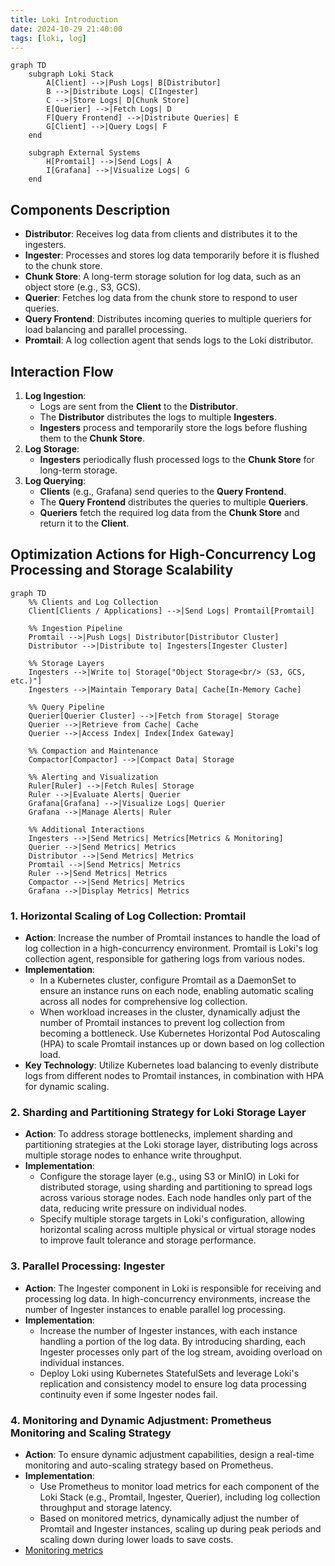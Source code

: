 ```yaml
---
title: Loki Introduction
date: 2024-10-29 21:40:00
tags: [loki, log]
---
```

```mermaid
graph TD
    subgraph Loki Stack
        A[Client] -->|Push Logs| B[Distributor]
        B -->|Distribute Logs| C[Ingester]
        C -->|Store Logs| D[Chunk Store]
        E[Querier] -->|Fetch Logs| D
        F[Query Frontend] -->|Distribute Queries| E
        G[Client] -->|Query Logs| F
    end

    subgraph External Systems
        H[Promtail] -->|Send Logs| A
        I[Grafana] -->|Visualize Logs| G
    end
```

## **Components Description**

- **Distributor**: Receives log data from clients and distributes it to the ingesters.
- **Ingester**: Processes and stores log data temporarily before it is flushed to the chunk store.
- **Chunk Store**: A long-term storage solution for log data, such as an object store (e.g., S3, GCS).
- **Querier**: Fetches log data from the chunk store to respond to user queries.
- **Query Frontend**: Distributes incoming queries to multiple queriers for load balancing and parallel processing.
- **Promtail**: A log collection agent that sends logs to the Loki distributor.

## **Interaction Flow**

1. **Log Ingestion**:
    - Logs are sent from the **Client** to the **Distributor**.
    - The **Distributor** distributes the logs to multiple **Ingesters**.
    - **Ingesters** process and temporarily store the logs before flushing them to the **Chunk Store**.
2. **Log Storage**:
    - **Ingesters** periodically flush processed logs to the **Chunk Store** for long-term storage.
3. **Log Querying**:
    - **Clients** (e.g., Grafana) send queries to the **Query Frontend**.
    - The **Query Frontend** distributes the queries to multiple **Queriers**.
    - **Queriers** fetch the required log data from the **Chunk Store** and return it to the **Client**.

## Optimization Actions for High-Concurrency Log Processing and Storage Scalability

```mermaid
graph TD
    %% Clients and Log Collection
    Client[Clients / Applications] -->|Send Logs| Promtail[Promtail]
    
    %% Ingestion Pipeline
    Promtail -->|Push Logs| Distributor[Distributor Cluster]
    Distributor -->|Distribute to| Ingesters[Ingester Cluster]
    
    %% Storage Layers
    Ingesters -->|Write to| Storage["Object Storage<br/> (S3, GCS, etc.)"]
    Ingesters -->|Maintain Temporary Data| Cache[In-Memory Cache]
    
    %% Query Pipeline
    Querier[Querier Cluster] -->|Fetch from Storage| Storage
    Querier -->|Retrieve from Cache| Cache
    Querier -->|Access Index| Index[Index Gateway]
    
    %% Compaction and Maintenance
    Compactor[Compactor] -->|Compact Data| Storage
    
    %% Alerting and Visualization
    Ruler[Ruler] -->|Fetch Rules| Storage
    Ruler -->|Evaluate Alerts| Querier
    Grafana[Grafana] -->|Visualize Logs| Querier
    Grafana -->|Manage Alerts| Ruler
    
    %% Additional Interactions
    Ingesters -->|Send Metrics| Metrics[Metrics & Monitoring]
    Querier -->|Send Metrics| Metrics
    Distributor -->|Send Metrics| Metrics
    Promtail -->|Send Metrics| Metrics
    Ruler -->|Send Metrics| Metrics
    Compactor -->|Send Metrics| Metrics
    Grafana -->|Display Metrics| Metrics

```
### 1. **Horizontal Scaling of Log Collection: Promtail**

- **Action**: Increase the number of Promtail instances to handle the load of log collection in a high-concurrency environment. Promtail is Loki's log collection agent, responsible for gathering logs from various nodes.
- **Implementation**:
    - In a Kubernetes cluster, configure Promtail as a DaemonSet to ensure an instance runs on each node, enabling automatic scaling across all nodes for comprehensive log collection.
    - When workload increases in the cluster, dynamically adjust the number of Promtail instances to prevent log collection from becoming a bottleneck. Use Kubernetes Horizontal Pod Autoscaling (HPA) to scale Promtail instances up or down based on log collection load.
- **Key Technology**: Utilize Kubernetes load balancing to evenly distribute logs from different nodes to Promtail instances, in combination with HPA for dynamic scaling.

### 2. **Sharding and Partitioning Strategy for Loki Storage Layer**

- **Action**: To address storage bottlenecks, implement sharding and partitioning strategies at the Loki storage layer, distributing logs across multiple storage nodes to enhance write throughput.
- **Implementation**:
    - Configure the storage layer (e.g., using S3 or MinIO) in Loki for distributed storage, using sharding and partitioning to spread logs across various storage nodes. Each node handles only part of the data, reducing write pressure on individual nodes.
    - Specify multiple storage targets in Loki's configuration, allowing horizontal scaling across multiple physical or virtual storage nodes to improve fault tolerance and storage performance.

### 3. **Parallel Processing: Ingester**

- **Action**: The Ingester component in Loki is responsible for receiving and processing log data. In high-concurrency environments, increase the number of Ingester instances to enable parallel log processing.
- **Implementation**:
    - Increase the number of Ingester instances, with each instance handling a portion of the log data. By introducing sharding, each Ingester processes only part of the log stream, avoiding overload on individual instances.
    - Deploy Loki using Kubernetes StatefulSets and leverage Loki's replication and consistency model to ensure log data processing continuity even if some Ingester nodes fail.

### 4. **Monitoring and Dynamic Adjustment: Prometheus Monitoring and Scaling Strategy**

- **Action**: To ensure dynamic adjustment capabilities, design a real-time monitoring and auto-scaling strategy based on Prometheus.
- **Implementation**:
    - Use Prometheus to monitor load metrics for each component of the Loki Stack (e.g., Promtail, Ingester, Querier), including log collection throughput and storage latency.
    - Based on monitored metrics, dynamically adjust the number of Promtail and Ingester instances, scaling up during peak periods and scaling down during lower loads to save costs.
- [Monitoring metrics](https://shaorui0.github.io/2024/10/29/monitoring_loki/)
